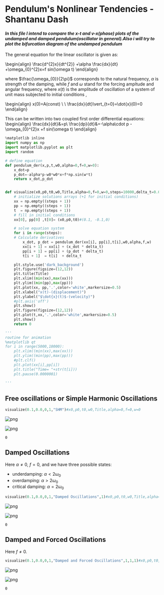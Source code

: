# Pendulum's Nonlinear Tendencies -Shantanu Dash

#### _In this file I intend to compare the x-t and v-x(phase) plots of the undamped and damped pendulum(oscillator in general).Also i will try to plot the bifurcation diagram of the undamped pendulum_

The general equation for the linear oscillator is given as:

\begin{align}
\frac{d^{2}x}{dt^{2}} +\alpha \frac{dx}{dt} +\omega_{0}^{2}x=f sin(\omega t)
\end{align}

where $\frac{\omega_{0}}{2\pi}$ corresponds to the natural frequency, $\alpha$ is strength of the damping, while $f$ and $\omega$ stand for the forcing ampltude and angular frequency,
where $x(t)$ is the amplitude of oscillation of a system of unit mass subjected to initial conditions ,

\begin{align}
x(0)=A(const) \\ \\
\frac{dx}{dt}\vert_{t=0}=\dot{x}(0)=0
\end{align}

This can be written into two coupled first order differential equations:
\begin{align}
\frac{dx}{dt}&=p\\
\frac{dp}{dt}&=-\alpha\cdot p -\omega_{0}^{2}x +f sin(\omega t)
\end{align}


```python
%matplotlib inline
import numpy as np
import matplotlib.pyplot as plt
import random

# define equation
def pendulum_der(x,p,t,w0,alpha=0,f=0,w=0):
    x_dot=p
    p_dot=-alpha*p-w0*w0*x+f*np.sin(w*t)
    return x_dot,p_dot


def visualize(x0,p0,t0,w0,Title,alpha=0,f=0,w=0,steps=10000,delta_t=0.01):
    # initialize solutions arrays (+1 for initial conditions)
    xx = np.empty((steps + 1))
    pp = np.empty((steps + 1))
    t  = np.empty((steps + 1))
    # fill in initial conditions
    xx[0], pp[0] ,t[0]= (x0,p0,t0)#(0.1, -0.1,0)

    # solve equation system
    for i in range(steps):
    # Calculate derivatives	
        x_dot, p_dot = pendulum_der(xx[i], pp[i],t[i],w0,alpha,f,w)
        xx[i + 1] = xx[i] + (x_dot * delta_t)
        pp[i + 1] = pp[i] + (p_dot * delta_t)
        t[i + 1]  = t[i]  + delta_t

    plt.style.use('dark_background')
    plt.figure(figsize=(12,12))
    plt.title(Title)
    plt.xlim((min(xx),max(xx))) 
    plt.ylim((min(pp),max(pp)))
    plt.plot(xx, pp,'.',color='white',markersize=0.5)
    plt.xlabel("x(t)-(displacement)")
    plt.ylabel("$\dot{x}(t)$-(velocity)")
    #plt.axis('off')
    plt.show()
    plt.figure(figsize=(12,12))
    plt.plot(t,xx,'.',color='white',markersize=0.5)
    plt.show()
    return 0
```


```python
'''
routine for animation
%matplotlib qt
for i in range(5000,10000):
    plt.xlim((min(xx),max(xx))) 
    plt.ylim((min(pp),max(pp)))
    #plt.clf()
    plt.plot(xx[i],pp[i])
    plt.title("Time= "+str(t[i]))
    plt.pause(0.0000001)
    
'''
```

## Free oscillations or Simple Harmonic Oscillations


```python
visualize(0.1,0.0,0,1,"SHM")#x0,p0,t0,w0,Title,alpha=0,f=0,w=0
```


![png](output_9_0.png)



![png](output_9_1.png)





    0



## Damped Oscillations

Here $\alpha\neq0$, $f=0$, and we have three possible states:

- underdamping: $\alpha < 2\omega_{0}$
- overdamping: $\alpha > 2\omega_{0}$
- critical damping:  $\alpha = 2\omega_{0}$


```python
visualize(0.1,0.0,0,1,"Damped Oscillations",1)#x0,p0,t0,w0,Title,alpha=0,f=0,w=0
```


![png](output_12_0.png)



![png](output_12_1.png)





    0



## Damped and Forced Oscillations

Here $f\neq0$.


```python
visualize(0.1,0.0,0,1,"Damped and Forced Oscillations",1,1,1)#x0,p0,t0,w0,Title,alpha=0,f=0,w=0
```


![png](output_15_0.png)



![png](output_15_1.png)





    0




```python

```
